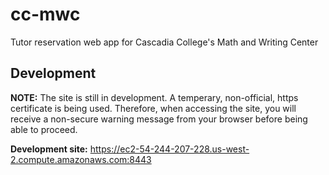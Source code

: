 <h1>cc-mwc</h1>
<p>Tutor reservation web app for Cascadia College's Math and Writing Center</p>

<h2>Development</h2>
<p>
  <b>NOTE:</b> The site is still in development. A temperary, non-official, https certificate is being used. Therefore, when accessing the site, you will receive a non-secure warning message from your browser before being able to proceed.
</p>
<p>
  <b>Development site:</b> <a href="https://ec2-54-244-207-228.us-west-2.compute.amazonaws.com:8443">https://ec2-54-244-207-228.us-west-2.compute.amazonaws.com:8443</a>
</p>
